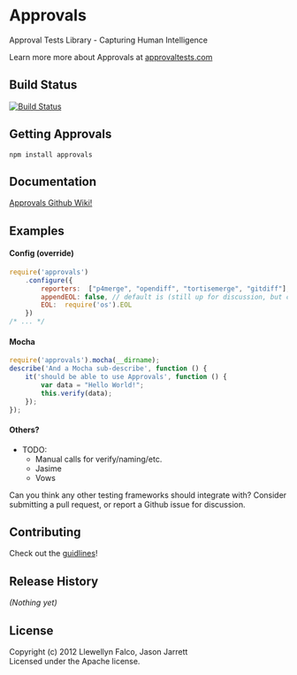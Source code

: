 # Approvals

Approval Tests Library - Capturing Human Intelligence

Learn more more about Approvals at [approvaltests.com](http://approvaltests.com)

## Build Status
[![Build Status](https://travis-ci.org/approvals/Approvals.NodeJS.png?branch=master)](https://travis-ci.org/approvals/Approvals.NodeJS)

## Getting Approvals
    npm install approvals

## Documentation

[Approvals Github Wiki!](https://github.com/approvals/Approvals.NodeJS/wiki)

## Examples

#### Config (override)
```javascript
require('approvals')
    .configure({
        reporters:  ["p4merge", "opendiff", "tortisemerge", "gitdiff"],
        appendEOL: false, // default is (still up for discussion, but currently true on windows false everywhere else
        EOL:  require('os').EOL
    })
/* ... */
```

#### Mocha
```javascript
require('approvals').mocha(__dirname);
describe('And a Mocha sub-describe', function () {
	it('should be able to use Approvals', function () {
		var data = "Hello World!";
		this.verify(data);
	});
});
```

#### Others?

- TODO:
    - Manual calls for verify/naming/etc.
    - Jasime
    - Vows

Can you think any other testing frameworks should integrate with? Consider submitting a pull request, or report a Github issue for discussion.

## Contributing

Check out the [guidlines](CONTRIBUTING.md)!

## Release History
_(Nothing yet)_

## License
Copyright (c) 2012 Llewellyn Falco, Jason Jarrett  
Licensed under the Apache license.
